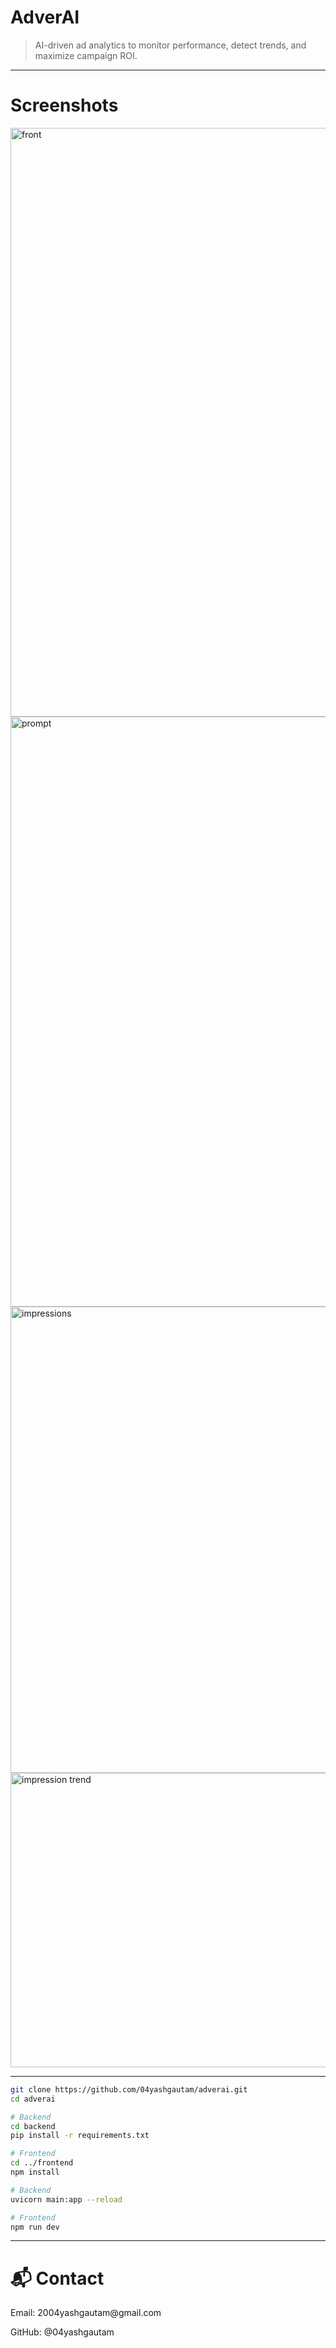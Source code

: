 # AdverAI

> AI-driven ad analytics to monitor performance, detect trends, and maximize campaign ROI.

---

# Screenshots

<img width="1200" height="942" alt="front" src="https://github.com/user-attachments/assets/438d635b-6eec-4b1e-93b4-79e7899f38d7" />

<img width="1200" height="944" alt="prompt" src="https://github.com/user-attachments/assets/74b587f6-ba68-4d2f-bcbd-c68eab31a6a0" />

<img width="1200" height="746" alt="impressions" src="https://github.com/user-attachments/assets/1c941a2b-51ed-4869-801f-03b29f89181f" />

<img width="1200" height="471" alt="impression trend" src="https://github.com/user-attachments/assets/461c926d-da0a-4c84-9e2d-d4a028101381" />





---

```bash
git clone https://github.com/04yashgautam/adverai.git
cd adverai

# Backend
cd backend
pip install -r requirements.txt

# Frontend
cd ../frontend
npm install

```

```bash
# Backend
uvicorn main:app --reload

# Frontend
npm run dev

```
---

# 📬 Contact
<p>Email: 2004yashgautam@gmail.com</p>
<p>GitHub: @04yashgautam</p>


